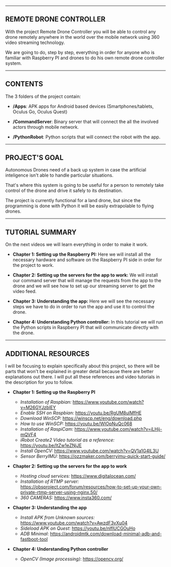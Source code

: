 ----------------
REMOTE DRONE CONTROLLER
----------------

With the project Remote Drone Controller you will be able to control any drone remotely anywhere in the world over the mobile network using 360 video streaming technology. 

We are going to do, step by step, everything in order for anyone who is familiar with Raspberry PI and drones to do his own remote drone controller system.

----------------
CONTENTS
----------------
The 3 folders of the project contain:

* **/Apps**: APK apps for Android based devices (Smartphones/tablets, Oculus Go, Oculus Quest)

* **/CommandServer**: Binary server that will connect the all the involved actors through mobile network.

* **/PythonRobot**: Python scripts that will connect the robot with the app.

----------------
PROJECT'S GOAL
----------------

Autonomous Drones need of a back up system in case the artificial inteligence isn't able to handle particular situations. 

That's where this system is going to be useful for a person to remotely take control of the drone and drive it safely to its destination.

The project is currently functional for a land drone, but since the programming is done with Python it will be easily extrapolable to flying drones.

------------------
TUTORIAL SUMMARY
------------------

On the next videos we will learn everything in order to make it work.

* **Chapter 1: Setting up the Raspberry PI:** Here we will install all the necessary hardware and software on the Raspberry PI side in order for the project to work.

* **Chapter 2: Setting up the servers for the app to work:** We will install our command server that will manage the requests from the app to the drone and we will see how to set up our streaming server to get the video feed.
	
* **Chapter 3: Understanding the app:** Here we will see the necessary steps we have to do in order to run the app and use it to control the drone.

* **Chapter 4: Understanding Python controller:** In this tutorial we will run the Python scripts in Raspberry PI that will communicate directly with the drone.

------------------
ADDITIONAL RESOURCES
------------------

I will be focusing to explain specifically about this project, so there will be parts that won't be explained in greater detail because there are better explanations out there. 
I will put all these references and video tutorials in the description for you to follow.

* **Chapter 1: Setting up the Raspberry PI**
	- *Installation of Raspbian:* https://www.youtube.com/watch?v=M26GYJzblEY
	- *Enable SSH on Raspbian:* https://youtu.be/RgUM8ulMfHE
	- *Download WinSCP:*	https://winscp.net/eng/download.php
	- *How to use WinSCP:* https://youtu.be/WIOpNuQc068
	- *Installation of RaspiCam:*	https://www.youtube.com/watch?v=iLHij-mQVF4
	- *iRobot Create2 Video tutorial as a reference:* https://youtu.be/ItZw1eZNjJE
	- *Install OpenCV:* https://www.youtube.com/watch?v=QV1a1G4lL3U
	- *Sensor BerryIMU:* https://ozzmaker.com/berryimu-quick-start-guide/

* **Chapter 2: Setting up the servers for the app to work**
	- *Hosting cloud services:* https://www.digitalocean.com/
	- *Installation of RTMP server:* https://obsproject.com/forum/resources/how-to-set-up-your-own-private-rtmp-server-using-nginx.50/
	- *360 CAMERAS:* https://www.insta360.com/
	

* **Chapter 3: Understanding the app**
	- *Install APK from Unknown sources:* https://www.youtube.com/watch?v=AwzdF3vXu04
	- *Sideload APK on Quest*: https://youtu.be/nlflUCGOuHo
	- *ADB Minimal*: https://androidmtk.com/download-minimal-adb-and-fastboot-tool


* **Chapter 4: Understanding Python controller**
	- *OpenCV (Image processing)*:	https://opencv.org/

